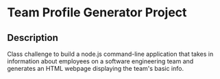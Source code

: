 # Team Profile Generator Project

## Description
Class challenge to build a node.js command-line application that takes in information about employees on a software engineering team and generates an HTML webpage displaying the team's basic info.

